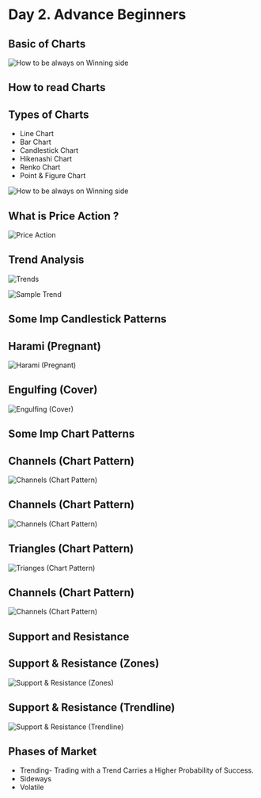 # Day 2. Advance Beginners

Basic of Charts
---------------
![How to be always on Winning side](../files/003-advance-beginners-img.png)

How to read Charts
---------------

Types of Charts
---------------
* Line Chart
* Bar Chart
* Candlestick Chart
* Hikenashi Chart
* Renko Chart
* Point & Figure Chart

![How to be always on Winning side](../files/004-advance-beginners-img.png)

What is Price Action ?
---------------
![Price Action](../files/007-advance-beginners-img.png)

Trend Analysis
---------------
![Trends](../files/005-advance-beginners-img.png)

![Sample Trend](../files/006-advance-beginners-img.png )

Some Imp Candlestick Patterns
---------------
## Harami (Pregnant)
![Harami (Pregnant)](../files/008-advance-beginners-img.png )

## Engulfing (Cover)
![Engulfing (Cover)](../files/009-advance-beginners-img.png )

Some Imp Chart Patterns
---------------
## Channels (Chart Pattern)
![Channels (Chart Pattern)](../files/010-advance-beginners-img.png )

## Channels (Chart Pattern)
![Channels (Chart Pattern)](../files/014-advance-beginners-img.png )

## Triangles (Chart Pattern)
![Trianges (Chart Pattern)](../files/011-advance-beginners-img.png )

## Channels (Chart Pattern)
![Channels (Chart Pattern)](../files/015-advance-beginners-img.png )

Support and Resistance
---------------

## Support & Resistance (Zones)
![Support & Resistance (Zones)](../files/012-advance-beginners-img.png )

## Support & Resistance (Trendline)
![Support & Resistance (Trendline)](../files/013-advance-beginners-img.png )

Phases of Market
---------------
* Trending-
    Trading with a Trend Carries a Higher Probability of Success.
* Sideways
* Volatile